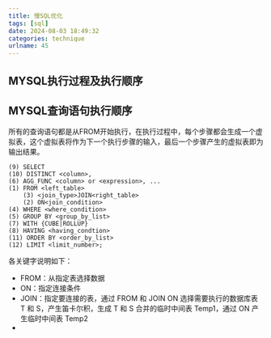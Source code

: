 ```yaml
---
title: 慢SQL优化 
tags: [sql]
date: 2024-08-03 18:49:32
categories: technique
urlname: 45
---
```



## MYSQL执行过程及执行顺序




## MYSQL查询语句执行顺序

所有的查询语句都是从FROM开始执行，在执行过程中，每个步骤都会生成一个虚拟表，这个虚拟表将作为下一个执行步骤的输入，最后一个步骤产生的虚拟表即为输出结果。
```
(9) SELECT 
(10) DISTINCT <column>,
(6) AGG_FUNC <column> or <expression>, ...
(1) FROM <left_table> 
    (3) <join_type>JOIN<right_table>
    (2) ON<join_condition>
(4) WHERE <where_condition>
(5) GROUP BY <group_by_list>
(7) WITH {CUBE|ROLLUP}
(8) HAVING <having_condtion>
(11) ORDER BY <order_by_list>
(12) LIMIT <limit_number>;
```

各关键字说明如下：
- FROM：从指定表选择数据
- ON：指定连接条件
- JOIN：指定要连接的表，通过 FROM 和 JOIN ON 选择需要执行的数据库表 T 和 S，产生笛卡尔积，生成 T 和 S 合并的临时中间表 Temp1，通过 ON 产生临时中间表 Temp2
- 
